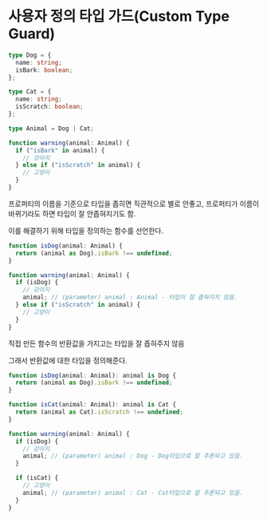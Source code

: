 # 사용자 정의 타입 가드(Custom Type Guard)

```typescript
type Dog = {
  name: string;
  isBark: boolean;
};

type Cat = {
  name: string;
  isScratch: boolean;
};

type Animal = Dog | Cat;

function warning(animal: Animal) {
  if ("isBark" in animal) {
    // 강아지
  } else if ("isScratch" in animal) {
    // 고양이
  }
}
```

프로퍼티의 이름을 기준으로 타입을 좁히면 직관적으로 별로 안좋고, 프로퍼티가 이름이 바뀌기라도 하면 타입이 잘 안좁혀지기도 함.

이를 해결하기 위해 타입을 정의하는 함수를 선언한다.

```typescript
function isDog(animal: Animal) {
  return (animal as Dog).isBark !== undefined;
}

function warning(animal: Animal) {
  if (isDog) {
    // 강아지
    animal; // (parameter) animal : Animal - 타입이 잘 좁혀지지 않음.
  } else if ("isScratch" in animal) {
    // 고양이
  }
}
```

직접 만든 함수의 반환값을 가지고는 타입을 잘 좁혀주지 않음

그래서 반환값에 대한 타입을 정의해준다.

```typescript
function isDog(animal: Animal): animal is Dog {
  return (animal as Dog).isBark !== undefined;
}

function isCat(animal: Animal): animal is Cat {
  return (animal as Cat).isScratch !== undefined;
}

function warning(animal: Animal) {
  if (isDog) {
    // 강아지
    animal; // (parameter) animal : Dog - Dog타입으로 잘 추론되고 있음.
  }

  if (isCat) {
    // 고양이
    animal; // (parameter) animal : Cat - Cat타입으로 잘 추론되고 있음.
  }
}
```
